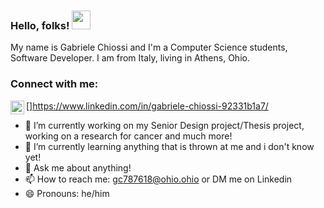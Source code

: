 ### Hello, folks! <img src="https://raw.githubusercontent.com/MartinHeinz/MartinHeinz/master/wave.gif" width="30px">

My name is Gabriele Chiossi and I'm a Computer Science students, Software Developer. I am from Italy, living in Athens, Ohio. 

### Connect with me:
[<img align="left" alt="codeSTACKr | LinkedIn" width="22px" src="https://cdn.jsdelivr.net/npm/simple-icons@v3/icons/linkedin.svg" />]https://www.linkedin.com/in/gabriele-chiossi-92331b1a7/
<br />


- 🔭 I’m currently working on my Senior Design project/Thesis project, working on a research for cancer and much more!
- 🌱 I’m currently learning anything that is thrown at me and i don't know yet!
- 💬 Ask me about anything!
- 📫 How to reach me: gc787618@ohio.ohio or DM me on Linkedin
- 😄 Pronouns: he/him
